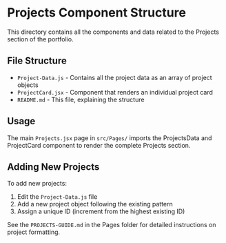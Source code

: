# Projects Component Structure

This directory contains all the components and data related to the Projects section of the portfolio.

## File Structure

- `Project-Data.js` - Contains all the project data as an array of project objects
- `ProjectCard.jsx` - Component that renders an individual project card
- `README.md` - This file, explaining the structure

## Usage

The main `Projects.jsx` page in `src/Pages/` imports the ProjectsData and ProjectCard component to render the complete Projects section.

## Adding New Projects

To add new projects:

1. Edit the `Project-Data.js` file
2. Add a new project object following the existing pattern
3. Assign a unique ID (increment from the highest existing ID)

See the `PROJECTS-GUIDE.md` in the Pages folder for detailed instructions on project formatting.
